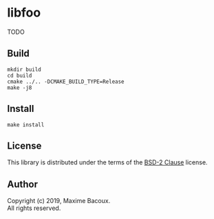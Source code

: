 # libfoo

TODO

## Build

    mkdir build
    cd build
    cmake ../.. -DCMAKE_BUILD_TYPE=Release
    make -j8

## Install

    make install

## License

This library is distributed under the terms of the [BSD-2 Clause](LICENSE) license.  

## Author

Copyright (c) 2019, Maxime Bacoux.  
All rights reserved.
